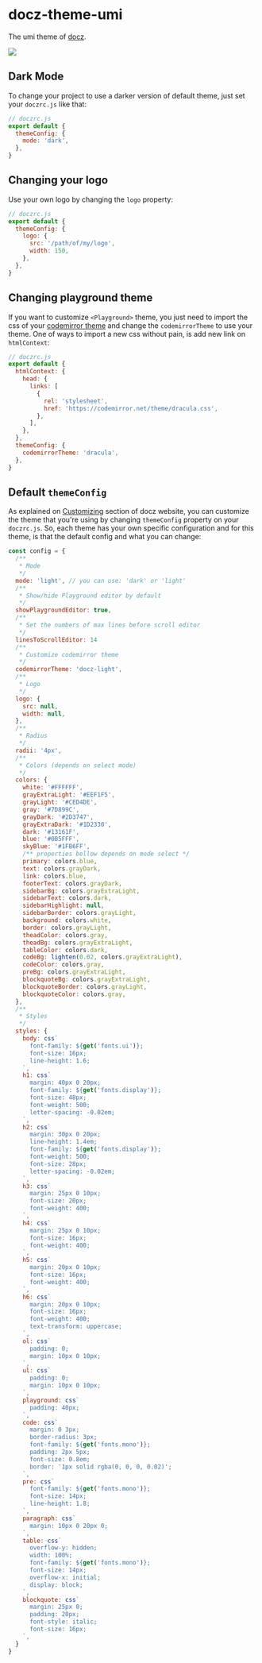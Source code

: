 # docz-theme-umi

The umi theme of [docz](https://docz.site).

![](http://ww4.sinaimg.cn/large/006tNc79ly1g3yhyfm6rij31610u0neu.jpg)

## Dark Mode

To change your project to use a darker version of default theme, just set your `doczrc.js` like that:

```js
// doczrc.js
export default {
  themeConfig: {
    mode: 'dark',
  },
}
```

## Changing your logo

Use your own logo by changing the `logo` property:

```js
// doczrc.js
export default {
  themeConfig: {
    logo: {
      src: '/path/of/my/logo',
      width: 150,
    },
  },
}
```

## Changing playground theme

If you want to customize `<Playground>` theme, you just need to import the css of your [codemirror theme](https://codemirror.net/theme/) and change the `codemirrorTheme` to use your theme. One of ways to import a new css without pain, is add new link on `htmlContext`:

```js
// doczrc.js
export default {
  htmlContext: {
    head: {
      links: [
        {
          rel: 'stylesheet',
          href: 'https://codemirror.net/theme/dracula.css',
        },
      ],
    },
  },
  themeConfig: {
    codemirrorTheme: 'dracula',
  },
}
```

## Default `themeConfig`

As explained on [Customizing](https://www.docz.site/introduction/customizing) section of docz website, you can customize the theme that you're using by changing `themeConfig` property on your `doczrc.js`. So, each theme has your own specific configuration and for this theme, is that the default config and what you can change:

```js
const config = {
  /**
   * Mode
   */
  mode: 'light', // you can use: 'dark' or 'light'
  /**
   * Show/hide Playground editor by default
   */
  showPlaygroundEditor: true,
  /**
   * Set the numbers of max lines before scroll editor
   */
  linesToScrollEditor: 14
  /**
   * Customize codemirror theme
   */
  codemirrorTheme: 'docz-light',
  /**
   * Logo
   */
  logo: {
    src: null,
    width: null,
  },
  /**
   * Radius
   */
  radii: '4px',
  /**
   * Colors (depends on select mode)
   */
  colors: {
    white: '#FFFFFF',
    grayExtraLight: '#EEF1F5',
    grayLight: '#CED4DE',
    gray: '#7D899C',
    grayDark: '#2D3747',
    grayExtraDark: '#1D2330',
    dark: '#13161F',
    blue: '#0B5FFF',
    skyBlue: '#1FB6FF',
    /** properties bellow depends on mode select */
    primary: colors.blue,
    text: colors.grayDark,
    link: colors.blue,
    footerText: colors.grayDark,
    sidebarBg: colors.grayExtraLight,
    sidebarText: colors.dark,
    sidebarHighlight: null,
    sidebarBorder: colors.grayLight,
    background: colors.white,
    border: colors.grayLight,
    theadColor: colors.gray,
    theadBg: colors.grayExtraLight,
    tableColor: colors.dark,
    codeBg: lighten(0.02, colors.grayExtraLight),
    codeColor: colors.gray,
    preBg: colors.grayExtraLight,
    blockquoteBg: colors.grayExtraLight,
    blockquoteBorder: colors.grayLight,
    blockquoteColor: colors.gray,
  },
  /**
   * Styles
   */
  styles: {
    body: css`
      font-family: ${get('fonts.ui')};
      font-size: 16px;
      line-height: 1.6;
    `,
    h1: css`
      margin: 40px 0 20px;
      font-family: ${get('fonts.display')};
      font-size: 48px;
      font-weight: 500;
      letter-spacing: -0.02em;
    `,
    h2: css`
      margin: 30px 0 20px;
      line-height: 1.4em;
      font-family: ${get('fonts.display')};
      font-weight: 500;
      font-size: 28px;
      letter-spacing: -0.02em;
    `,
    h3: css`
      margin: 25px 0 10px;
      font-size: 20px;
      font-weight: 400;
    `,
    h4: css`
      margin: 25px 0 10px;
      font-size: 16px;
      font-weight: 400;
    `,
    h5: css`
      margin: 20px 0 10px;
      font-size: 16px;
      font-weight: 400;
    `,
    h6: css`
      margin: 20px 0 10px;
      font-size: 16px;
      font-weight: 400;
      text-transform: uppercase;
    `,
    ol: css`
      padding: 0;
      margin: 10px 0 10px;
    `,
    ul: css`
      padding: 0;
      margin: 10px 0 10px;
    `,
    playground: css`
      padding: 40px;
    `,
    code: css`
      margin: 0 3px;
      border-radius: 3px;
      font-family: ${get('fonts.mono')};
      padding: 2px 5px;
      font-size: 0.8em;
      border: '1px solid rgba(0, 0, 0, 0.02)';
    `,
    pre: css`
      font-family: ${get('fonts.mono')};
      font-size: 14px;
      line-height: 1.8;
    `,
    paragraph: css`
      margin: 10px 0 20px 0;
    `,
    table: css`
      overflow-y: hidden;
      width: 100%;
      font-family: ${get('fonts.mono')};
      font-size: 14px;
      overflow-x: initial;
      display: block;
    `,
    blockquote: css`
      margin: 25px 0;
      padding: 20px;
      font-style: italic;
      font-size: 16px;
    `,
  }
}
```
